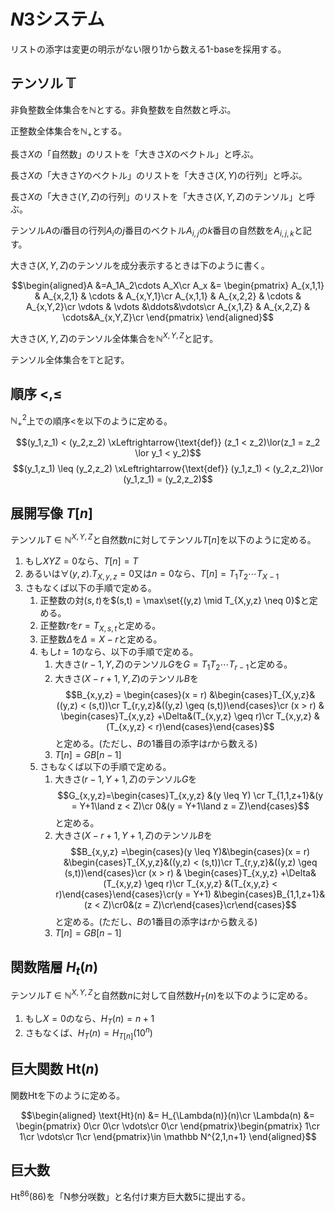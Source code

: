 # $N3$システム

リストの添字は変更の明示がない限り1から数える1-baseを採用する。

## テンソル $\mathbb{T}$

非負整数全体集合を$\mathbb N$とする。非負整数を自然数と呼ぶ。

正整数全体集合を$\mathbb N_+$とする。

長さ$X$の「自然数」のリストを「大きさ$X$のベクトル」と呼ぶ。

長さ$X$の「大きさ$Y$のベクトル」のリストを「大きさ$(X,Y)$の行列」と呼ぶ。

長さ$X$の「大きさ$(Y,Z)$の行列」のリストを「大きさ$(X,Y,Z)$のテンソル」と呼ぶ。

テンソル$A$の$i$番目の行列$A_i$の$j$番目のベクトル$A_{i,j}$の$k$番目の自然数を$A_{i,j,k}$と記す。

大きさ$(X,Y,Z)$のテンソルを成分表示するときは下のように書く。

$$\begin{aligned}A &=A_1A_2\cdots A_X\cr
A_x &= \begin{pmatrix}
A_{x,1,1} & A_{x,2,1} & \cdots & A_{x,Y,1}\cr
A_{x,1,1} & A_{x,2,2} & \cdots & A_{x,Y,2}\cr
\vdots  & \vdots  &\ddots&\vdots\cr
A_{x,1,Z} & A_{x,2,Z} & \cdots&A_{x,Y,Z}\cr
\end{pmatrix}
\end{aligned}$$

大きさ$(X,Y,Z)$のテンソル全体集合を$\mathbb N^{X,Y,Z}$と記す。

テンソル全体集合を$\mathbb T$と記す。

## 順序 $<,\leq$

$\mathbb N^2_+$上での順序$<$を以下のように定める。

$$(y_1,z_1) < (y_2,z_2) \xLeftrightarrow{\text{def}} (z_1 < z_2)\lor(z_1 = z_2 \lor y_1 < y_2)$$
$$(y_1,z_1) \leq (y_2,z_2) \xLeftrightarrow{\text{def}} (y_1,z_1) < (y_2,z_2)\lor (y_1,z_1) = (y_2,z_2)$$

## 展開写像 $T[n]$

テンソル$T \in \mathbb N^{X,Y,Z}$と自然数$n$に対してテンソル$T[n]$を以下のように定める。

1. もし$XYZ=0$なら、$T[n] = T$
1. あるいは$\forall(y,z).T_{X,y,z} = 0$又は$n=0$なら、$T[n] = T_1T_2\cdots T_{X-1}$
1. さもなくば以下の手順で定める。
    1. 正整数の対$(s,t)$を$(s,t) = \max\set{(y,z) \mid T_{X,y,z} \neq 0}$と定める。
    1. 正整数$r$を$r = T_{X,s,t}$と定める。
    1. 正整数$\Delta$を$\Delta = X - r$と定める。
    1. もし$t=1$のなら、以下の手順で定める。
        1. 大きさ$(r-1,Y,Z)$のテンソル$G$を$G=T_1T_2\cdots T_{r-1}$と定める。
        1. 大きさ$(X-r+1,Y,Z)$のテンソル$B$を$$B_{x,y,z} = \begin{cases}(x = r) &\begin{cases}T_{X,y,z}&((y,z) < (s,t))\cr T_{r,y,z}&((y,z) \geq (s,t))\end{cases}\cr (x > r) & \begin{cases}T_{x,y,z} +\Delta&(T_{x,y,z} \geq r)\cr T_{x,y,z} &(T_{x,y,z} < r)\end{cases}\end{cases}$$と定める。(ただし、$B$の1番目の添字は$r$から数える)
        1. $T[n] = GB[n-1]$
    1. さもなくば以下の手順で定める。
        1. 大きさ$(r-1,Y+1,Z)$のテンソル$G$を$$G_{x,y,z}=\begin{cases}T_{x,y,z} &(y \leq Y) \cr T_{1,1,z+1}&(y = Y+1\land z < Z)\cr 0&(y = Y+1\land z = Z)\end{cases}$$と定める。
        1. 大きさ$(X-r+1,Y+1,Z)$のテンソル$B$を$$B_{x,y,z} =\begin{cases}(y \leq Y)&\begin{cases}(x = r) &\begin{cases}T_{X,y,z}&((y,z) < (s,t))\cr T_{r,y,z}&((y,z) \geq (s,t))\end{cases}\cr (x > r) & \begin{cases}T_{x,y,z} +\Delta&(T_{x,y,z} \geq r)\cr T_{x,y,z} &(T_{x,y,z} < r)\end{cases}\end{cases}\cr(y = Y+1) &\begin{cases}B_{1,1,z+1}&(z < Z)\cr0&(z = Z)\cr\end{cases}\cr\end{cases}$$と定める。(ただし、$B$の1番目の添字は$r$から数える)
        1. $T[n] = GB[n-1]$

## 関数階層 $H_t(n)$

テンソル$T \in \mathbb N^{X,Y,Z}$と自然数$n$に対して自然数$H_T(n)$を以下のように定める。

1. もし$X=0$のなら、$H_T(n) = n+1$
1. さもなくば、$H_T(n) = H_{T[n]}(10^n)$

## 巨大関数 $\text{Ht}(n)$

関数$\text{Ht}$を下のように定める。

$$\begin{aligned}
\text{Ht}(n) &= H_{\Lambda(n)}(n)\cr
\Lambda(n) &= \begin{pmatrix}
0\cr
0\cr
\vdots\cr
0\cr
\end{pmatrix}\begin{pmatrix}
1\cr
1\cr
\vdots\cr
1\cr
\end{pmatrix}\in \mathbb N^{2,1,n+1}
\end{aligned}$$

## 巨大数

$\text{Ht}^{86}(86)$を「N参分咲数」と名付け東方巨大数5に提出する。
